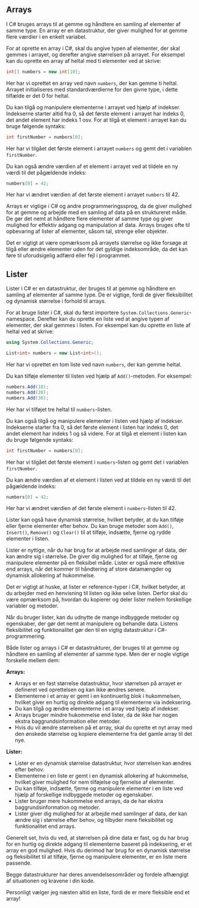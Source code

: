## Arrays

I C# bruges arrays til at gemme og håndtere en samling af elementer af samme type. En array er en datastruktur, der giver mulighed for at gemme flere værdier i en enkelt variabel.

For at oprette en array i C#, skal du angive typen af elementer, der skal gemmes i arrayet, og derefter angive størrelsen på arrayet. For eksempel kan du oprette en array af heltal med ti elementer ved at skrive:

```csharp
int[] numbers = new int[10];

```

Her har vi oprettet en array ved navn `numbers`, der kan gemme ti heltal. Arrayet initialiseres med standardværdierne for den givne type, i dette tilfælde er det 0 for heltal.

Du kan tilgå og manipulere elementerne i arrayet ved hjælp af indekser. Indekserne starter altid fra 0, så det første element i arrayet har indeks 0, det andet element har indeks 1 osv. For at tilgå et element i arrayet kan du bruge følgende syntaks:

```csharp
int firstNumber = numbers[0];

```

Her har vi tilgået det første element i arrayet `numbers` og gemt det i variablen `firstNumber`.

Du kan også ændre værdien af et element i arrayet ved at tildele en ny værdi til det pågældende indeks:

```csharp
numbers[0] = 42;

```

Her har vi ændret værdien af det første element i arrayet `numbers` til 42.

Arrays er vigtige i C# og andre programmeringssprog, da de giver mulighed for at gemme og arbejde med en samling af data på en struktureret måde. De gør det nemt at håndtere flere elementer af samme type og giver mulighed for effektiv adgang og manipulation af data. Arrays bruges ofte til opbevaring af lister af elementer, såsom tal, strenge eller objekter.

Det er vigtigt at være opmærksom på arrayets størrelse og ikke forsøge at tilgå eller ændre elementer uden for det gyldige indeksområde, da det kan føre til uforudsigelig adfærd eller fejl i programmet.

## Lister

Lister i C# er en datastruktur, der bruges til at gemme og håndtere en samling af elementer af samme type. De er vigtige, fordi de giver fleksibilitet og dynamisk størrelse i forhold til arrays.

For at bruge lister i C#, skal du først importere `System.Collections.Generic`-namespace. Derefter kan du oprette en liste ved at angive typen af elementer, der skal gemmes i listen. For eksempel kan du oprette en liste af heltal ved at skrive:

```csharp
using System.Collections.Generic;

List<int> numbers = new List<int>();

```

Her har vi oprettet en tom liste ved navn `numbers`, der kan gemme heltal.

Du kan tilføje elementer til listen ved hjælp af `Add()`-metoden. For eksempel:

```csharp
numbers.Add(10);
numbers.Add(20);
numbers.Add(30);

```

Her har vi tilføjet tre heltal til `numbers`-listen.

Du kan også tilgå og manipulere elementer i listen ved hjælp af indekser. Indekserne starter fra 0, så det første element i listen har indeks 0, det andet element har indeks 1 og så videre. For at tilgå et element i listen kan du bruge følgende syntaks:

```csharp
int firstNumber = numbers[0];

```

Her har vi tilgået det første element i `numbers`-listen og gemt det i variablen `firstNumber`.

Du kan ændre værdien af et element i listen ved at tildele en ny værdi til det pågældende indeks:

```csharp
numbers[0] = 42;

```

Her har vi ændret værdien af det første element i `numbers`-listen til 42.

Lister kan også have dynamisk størrelse, hvilket betyder, at du kan tilføje eller fjerne elementer efter behov. Du kan bruge metoder som `Add()`, `Insert()`, `Remove()` og `Clear()` til at tilføje, indsætte, fjerne og rydde elementer i listen.

Lister er nyttige, når du har brug for at arbejde med samlinger af data, der kan ændre sig i størrelse. De giver dig mulighed for at tilføje, fjerne og manipulere elementer på en fleksibel måde. Lister er også mere effektive end arrays, når det kommer til håndtering af store datamængder og dynamisk allokering af hukommelse.

Det er vigtigt at huske, at lister er reference-typer i C#, hvilket betyder, at du arbejder med en henvisning til listen og ikke selve listen. Derfor skal du være opmærksom på, hvordan du kopierer og deler lister mellem forskellige variabler og metoder.

Når du bruger lister, kan du udnytte de mange indbyggede metoder og egenskaber, der gør det nemt at manipulere og behandle data. Listens fleksibilitet og funktionalitet gør den til en vigtig datastruktur i C#-programmering.

Både lister og arrays i C# er datastrukturer, der bruges til at gemme og håndtere en samling af elementer af samme type. Men der er nogle vigtige forskelle mellem dem:

**Arrays:**

- Arrays er en fast størrelse datastruktur, hvor størrelsen på arrayet er defineret ved oprettelsen og kan ikke ændres senere.
- Elementerne i et array er gemt i en kontinuerlig blok i hukommelsen, hvilket giver en hurtig og direkte adgang til elementerne via indeksering.
- Du kan tilgå og ændre elementerne i et array ved hjælp af indekser.
- Arrays bruger mindre hukommelse end lister, da de ikke har nogen ekstra baggrundsinformation eller metoder.
- Hvis du vil ændre størrelsen på et array, skal du oprette et nyt array med den ønskede størrelse og kopiere elementerne fra det gamle array til det nye.

**Lister:**

- Lister er en dynamisk størrelse datastruktur, hvor størrelsen kan ændres efter behov.
- Elementerne i en liste er gemt i en dynamisk allokering af hukommelse, hvilket giver mulighed for nem tilføjelse og fjernelse af elementer.
- Du kan tilføje, indsætte, fjerne og manipulere elementer i en liste ved hjælp af forskellige indbyggede metoder og egenskaber.
- Lister bruger mere hukommelse end arrays, da de har ekstra baggrundsinformation og metoder.
- Lister giver dig mulighed for at arbejde med samlinger af data, der kan ændre sig i størrelse efter behov, og tilbyder mere fleksibilitet og funktionalitet end arrays.

Generelt set, hvis du ved, at størrelsen på dine data er fast, og du har brug for en hurtig og direkte adgang til elementerne baseret på indeksering, er et array en god mulighed. Hvis du derimod har brug for en dynamisk størrelse og fleksibilitet til at tilføje, fjerne og manipulere elementer, er en liste mere passende.

Begge datastrukturer har deres anvendelsesområder og fordele afhængigt af situationen og kravene i din kode.

Personligt vælger jeg næsten altid en liste, fordi de er mere fleksible end et array!
